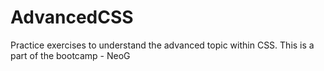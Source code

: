 # AdvancedCSS
 Practice exercises to understand the advanced topic within CSS. This is a part of the bootcamp - NeoG
